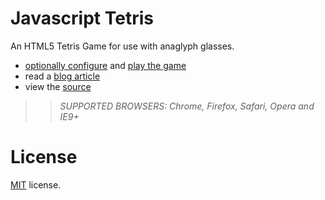 Javascript Tetris
=================

An HTML5 Tetris Game for use with anaglyph glasses.

 * [optionally configure](http://mcdemarco.net/bicolorize/) and [play the game](http://mcdemarco.net/bicolorize/tetris.html) 
 * read a [blog article](http://livingwithdiplopia.blogspot.com/2013/08/lazy-eye-anti-suppression-tetris.html)
 * view the [source](https://github.com/mcdemarco/javascript-tetris)

>> _*SUPPORTED BROWSERS*: Chrome, Firefox, Safari, Opera and IE9+_


License
=======

[MIT](http://en.wikipedia.org/wiki/MIT_License) license.


